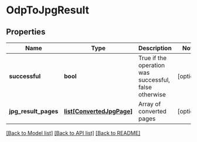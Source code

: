 # OdpToJpgResult

## Properties
Name | Type | Description | Notes
------------ | ------------- | ------------- | -------------
**successful** | **bool** | True if the operation was successful, false otherwise | [optional] 
**jpg_result_pages** | [**list[ConvertedJpgPage]**](ConvertedJpgPage.md) | Array of converted pages | [optional] 

[[Back to Model list]](../README.md#documentation-for-models) [[Back to API list]](../README.md#documentation-for-api-endpoints) [[Back to README]](../README.md)


